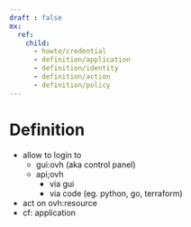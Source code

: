 ```yaml
---
draft : false
mx:
  ref:
    child:
      - howto/credential
      - definition/application
      - definition/identity
      - definition/action
      - definition/policy
---
```


# Definition
- allow to login to 
  - gui:ovh (aka control panel)
  - api;ovh
    - via gui
    - via code (eg. python, go, terraform)
- act on ovh:resource
- cf: application